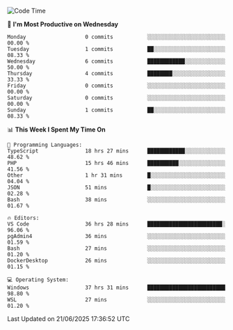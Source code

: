 <!--START_SECTION:waka-->
![Code Time](http://img.shields.io/badge/Code%20Time-5%2C130%20hrs%2045%20mins-blue)

📅 **I'm Most Productive on Wednesday** 

```text
Monday                   0 commits           ░░░░░░░░░░░░░░░░░░░░░░░░░   00.00 % 
Tuesday                  1 commits           ██░░░░░░░░░░░░░░░░░░░░░░░   08.33 % 
Wednesday                6 commits           ████████████░░░░░░░░░░░░░   50.00 % 
Thursday                 4 commits           ████████░░░░░░░░░░░░░░░░░   33.33 % 
Friday                   0 commits           ░░░░░░░░░░░░░░░░░░░░░░░░░   00.00 % 
Saturday                 0 commits           ░░░░░░░░░░░░░░░░░░░░░░░░░   00.00 % 
Sunday                   1 commits           ██░░░░░░░░░░░░░░░░░░░░░░░   08.33 % 
```


📊 **This Week I Spent My Time On** 

```text
💬 Programming Languages: 
TypeScript               18 hrs 27 mins      ████████████░░░░░░░░░░░░░   48.62 % 
PHP                      15 hrs 46 mins      ██████████░░░░░░░░░░░░░░░   41.56 % 
Other                    1 hr 31 mins        █░░░░░░░░░░░░░░░░░░░░░░░░   04.04 % 
JSON                     51 mins             █░░░░░░░░░░░░░░░░░░░░░░░░   02.28 % 
Bash                     38 mins             ░░░░░░░░░░░░░░░░░░░░░░░░░   01.67 % 

🔥 Editors: 
VS Code                  36 hrs 28 mins      ████████████████████████░   96.06 % 
pgAdmin4                 36 mins             ░░░░░░░░░░░░░░░░░░░░░░░░░   01.59 % 
Bash                     27 mins             ░░░░░░░░░░░░░░░░░░░░░░░░░   01.20 % 
DockerDesktop            26 mins             ░░░░░░░░░░░░░░░░░░░░░░░░░   01.15 % 

💻 Operating System: 
Windows                  37 hrs 31 mins      █████████████████████████   98.80 % 
WSL                      27 mins             ░░░░░░░░░░░░░░░░░░░░░░░░░   01.20 % 
```


 Last Updated on 21/06/2025 17:36:52 UTC
<!--END_SECTION:waka-->
